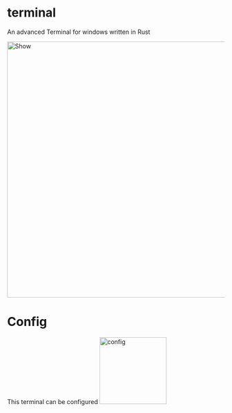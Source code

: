 # terminal
An advanced Terminal for windows written in Rust

<img width="593" alt="Show" src="https://github.com/RealViper8/terminal/assets/101727162/65e1efab-9796-4583-8935-1f742053e9d2">

# Config
This terminal can be configured
<img width="155" alt="config" src="https://github.com/RealViper8/terminal/assets/101727162/31023325-1883-4137-bfd6-4412c2a37f2f">
